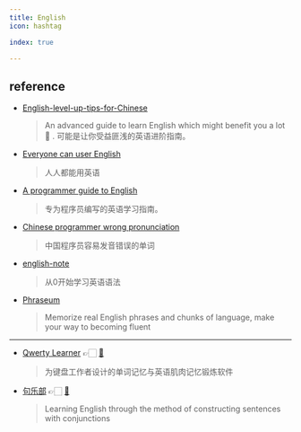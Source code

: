 ```yaml
---
title: English
icon: hashtag

index: true

---
```


<!-- more -->

## reference

- [English-level-up-tips-for-Chinese](https://github.com/byoungd/English-level-up-tips-for-Chinese)
    > An advanced guide to learn English which might benefit you a lot 🎉 . 可能是让你受益匪浅的英语进阶指南。
- [Everyone can user English](https://github.com/xiaolai/everyone-can-use-english)
    > 人人都能用英语
- [A programmer guide to English](https://github.com/yujiangshui/A-Programmers-Guide-to-English)
    > 专为程序员编写的英语学习指南。
- [Chinese programmer wrong pronunciation](https://github.com/shimohq/chinese-programmer-wrong-pronunciation)
    > 中国程序员容易发音错误的单词
- [english-note](https://github.com/hzpt-inet-club/english-note)
    > 从0开始学习英语语法
- [Phraseum](https://www.phraseum.com/)
    > Memorize real English phrases and chunks of language, make your way to becoming fluent
    
------

- [Qwerty Learner](https://qwerty.kaiyi.cool/) 👉🏻 [🐙](https://github.com/Kaiyiwing/qwerty-learner)
    > 为键盘工作者设计的单词记忆与英语肌肉记忆锻炼软件
- [句乐部](https://docs.julebu.co/o) 👉🏻 [🐙](https://github.com/cuixueshe/earthworm)
    > Learning English through the method of constructing sentences with conjunctions